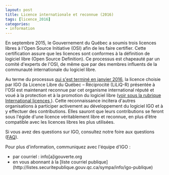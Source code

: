 ```yaml
---
layout: post
title: Licence internationale et reconnue (2016)
tags: [licence_2016] 
categories:
- information
---
```

En septembre 2015, le Gouvernement du Québec a soumis trois licences libres à l'Open Source Initiative (OSI) afin de les faire certifier. Cette certification assure que les licences sont conformes à la définition de logiciel libre (Open Source Definition). Ce processus est chapeauté par un comité d'experts de l'OSI, de même que par des membres influents de la communauté internationale du logiciel libre.

Au terme du processus [qui s'est terminé en janvier 2016](https://lists.opensource.org/pipermail/license-review/2016-January/002639.html), la licence choisie par IGO (la Licence Libre du Québec – Réciprocité (LiLiQ-R) présentée à l'OSI est maintenant reconnue par cet organisme international réputé et voué à la protection et à la promotion du logiciel libre ([voir sous la rubrique International licences ](http://opensource.org/licenses/category)). Cette reconnaissance incitera d'autres organisations à participer activement au développement du logiciel IGO et à y effectuer des contributions. Elles sauront que leurs contributions se feront sous l'égide d'une licence véritablement libre et reconnue, en plus d’être compatible avec les licences libres les plus utilisées.

Si vous avez des questions sur IGO, consultez notre foire aux questions ([FAQ](http://igouverte.org/faq/)).

Pour plus d'information, communiquez avec l'équipe d'IGO :
<div class="contact" markdown="1" >
<ul>
			<li>par courriel : info[a]igouverte.org</li>
			<li>en vous abonnant  à la [liste courriel publique](http://listes.securitepublique.gouv.qc.ca/sympa/info/igo-publique) </li>
		</ul>
</div>
